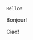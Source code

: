 <!-- tabs:start -->

<!-- tab:English -->

```
Hello!
```

<!-- tab:French -->

Bonjour!

<!-- tab:Italian -->

Ciao!

<!-- tabs:end -->
